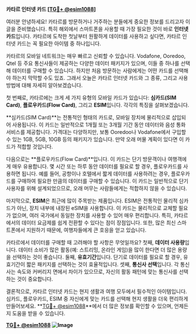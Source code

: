**카타르 인터넷 카드 [[TG💪+ @esim1088](https://t.me/s/esim1088)]**

여러분 안녕하세요! 카타르를 방문하거나 거주하는 분들에게 중요한 정보를 드리고자 이 글을 준비했습니다. 특히 해외에서 스마트폰을 사용할 때 가장 필요한 것이 바로 **인터넷 카드**입니다. 카타르에 도착한 첫날부터 원활하게 데이터를 사용하고 싶다면, 카타르 인터넷 카드는 꼭 필요한 아이템 중 하나입니다.

카타르의 모바일 네트워크는 매우 빠르고 신뢰할 수 있습니다. Vodafone, Ooredoo, Qtel 등 주요 통신사들이 제공하는 다양한 데이터 패키지가 있으며, 이들 중 하나를 선택해 데이터를 구매할 수 있습니다. 하지만 처음 방문하는 사람에게는 어떤 카드를 선택해야 하는지 막막할 수도 있죠. 그래서 오늘은 카타르 인터넷 카드와 그 종류, 그리고 사용 방법에 대해 자세히 알아보겠습니다.

첫 번째로, 카타르에는 크게 세 가지 유형의 모바일 카드가 있습니다: **심카드(SIM Card)**, **플로우카드(Flow Card)**, 그리고 **ESIM**입니다. 각각의 특징을 살펴보겠습니다.

**심카드(SIM Card)**는 전통적인 형태의 카드로, 모바일 장치에 물리적으로 삽입되어 사용됩니다. 이 카드는 일반적으로 1개월 또는 3개월 기간 동안 데이터와 음성 통화 서비스를 제공합니다. 가격대는 다양하지만, 보통 Ooredoo나 Vodafone에서 구입할 수 있는 1GB, 5GB, 10GB 등의 패키지가 있습니다. 만약 오래 머물 계획이 있다면 이 카드가 적합할 것입니다.

다음으로는 **플로우카드(Flow Card)**입니다. 이 카드는 단기 방문객이나 여행객에게 매우 유용합니다. 몇 시간 또는 하루 동안 데이터를 필요로 할 경우, 플로우카드를 사용하면 됩니다. 예를 들어, 공항이나 호텔에서 짧게 데이터를 사용하려는 경우, 플로우카드를 구매하여 필요한 만큼의 데이터를 구매할 수 있습니다. 이 카드는 일반적으로 단기 사용자를 위해 설계되었으므로, 오래 머무는 사람들에게는 적합하지 않을 수 있습니다.

마지막으로, **ESIM**은 최근에 많이 주목받는 제품입니다. ESIM은 전통적인 물리적 심카드가 아닌, 장치 내부에 내장된 eSIM을 사용합니다. 이 카드는 물리적으로 교체할 필요가 없으며, 여러 국가에서 동일한 장치를 사용할 수 있어 매우 편리합니다. 특히, 카타르에서의 데이터 요금제를 쉽게 전환할 수 있다는 점이 장점입니다. 또한, 많은 최신 스마트폰에서 지원하기 때문에, 여행자들에게 큰 호응을 얻고 있습니다.

카타르에서 데이터를 구매할 때 고려해야 할 사항은 무엇일까요? 첫째, **데이터 사용량**입니다. 데이터 소비가 많은 활동(예: 스트리밍, 온라인 게임)을 많이 한다면 더 많은 용량을 선택하는 것이 좋습니다. 둘째, **유효기간**입니다. 단기로 데이터를 필요로 할 경우, 유효기간이 짧은 패키지를 선택하는 것이 효율적입니다. 셋째, **통신사 선택**입니다. 각 통신사는 속도와 커버리지 면에서 차이가 있으므로, 자신의 활동 패턴에 맞는 통신사를 선택하는 것이 중요합니다.

결론적으로, 카타르 인터넷 카드는 현지 생활과 여행 모두에서 필수적인 아이템입니다. 심카드, 플로우카드, ESIM 중 자신에게 맞는 카드를 선택해 현지 생활을 더욱 편리하게 만들어보세요. **[TG💪+ @esim1088](https://t.me/s/esim1088)**에서 더 많은 정보를 확인할 수 있으며, 언제든지 도움을 받을 수 있습니다.

**[TG💪+ @esim1088](https://t.me/s/esim1088) ![Image](https://i.postimg.cc/Y0z9fWf4/image.png)**
